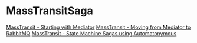 # MassTransitSaga

[MassTransit - Starting with Mediator](https://www.youtube.com/watch?v=dxHNAn69x6w)
[MassTransit - Moving from Mediator to RabbitMQ](https://www.youtube.com/watch?v=97PXJIrGnes)
[MassTransit - State Machine Sagas using Automatonymous](https://www.youtube.com/watch?v=2bPumhSTigw)
